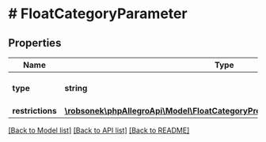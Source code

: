 # # FloatCategoryParameter

## Properties

Name | Type | Description | Notes
------------ | ------------- | ------------- | -------------
**type** | **string** |  | [optional] [default to 'float']
**restrictions** | [**\robsonek\phpAllegroApi\Model\FloatCategoryProductParameterAllOfRestrictions**](FloatCategoryProductParameterAllOfRestrictions.md) |  | [optional]

[[Back to Model list]](../../README.md#models) [[Back to API list]](../../README.md#endpoints) [[Back to README]](../../README.md)
